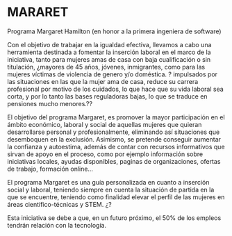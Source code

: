 # MARARET
Programa Margaret Hamilton (en honor a la primera ingeniera de software)

Con el objetivo de trabajar en la igualdad efectiva, llevamos a cabo una herramienta destinada a fomentar la inserción laboral en el marco de la iniciativa, tanto para mujeres amas de casa con baja cualificación o sin titulación, ¿mayores de 45 años, jóvenes, inmigrantes, como para las mujeres víctimas de violencia de genero y/o doméstica. ? impulsados por las situaciones en las que la mujer ama de casa, reduce su carrera profesional por motivo de los cuidados, lo que hace que su vida laboral sea corta, y por lo tanto las bases reguladoras bajas, lo que se traduce en pensiones mucho menores.??

El objetivo del programa Margaret, es promover la mayor participación en el ámbito económico, laboral y social de aquellas mujeres que quieran desarrollarse personal y profesionalmente, eliminando así situaciones que desemboquen en la exclusión. Asimismo, se pretende conseguir aumentar la confianza y autoestima, además de contar con recursos informativos que sirvan de apoyo en el proceso, como por ejemplo información sobre iniciativas locales, ayudas disponibles, paginas de organizaciones, ofertas de trabajo, formación online…

El programa Margaret es una guía personalizada en cuanto a inserción social y laboral, teniendo siempre en cuenta la situación de partida en la que se encuentre, teniendo como finalidad elevar el perfil de las mujeres en áreas científico-técnicas y STEM. ¿?

Esta iniciativa se debe a que, en un futuro próximo, el 50% de los empleos tendrán relación con la tecnología.
